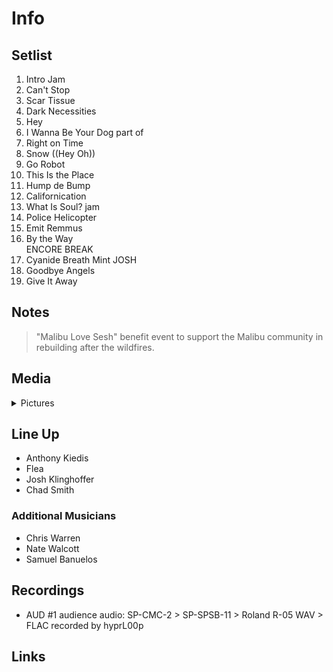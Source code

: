 # Info

## Setlist

1. Intro Jam
2. Can't Stop
3. Scar Tissue
4. Dark Necessities
5. Hey
6. I Wanna Be Your Dog part of
7. Right on Time
8. Snow ((Hey Oh))
9. Go Robot
10. This Is the Place
11. Hump de Bump
12. Californication
13. What Is Soul? jam
14. Police Helicopter
15. Emit Remmus
16. By the Way
<br>ENCORE BREAK
17. Cyanide Breath Mint JOSH
18. Goodbye Angels
19. Give It Away

## Notes

> "Malibu Love Sesh" benefit event to support the Malibu community in rebuilding after the wildfires.

## Media 

<details>
  <summary>Pictures</summary>
  <!--<img alt="Setlist" title="Setlist" src="_.jpg" height="200" />-->
</details>

## Line Up

* Anthony Kiedis
* Flea
* Josh Klinghoffer
* Chad Smith

### Additional Musicians

* Chris Warren  
* Nate Walcott  
* Samuel Banuelos

## Recordings

* AUD #1 audience audio: SP-CMC-2 > SP-SPSB-11 > Roland R-05 WAV > FLAC recorded by hyprL00p

## Links
